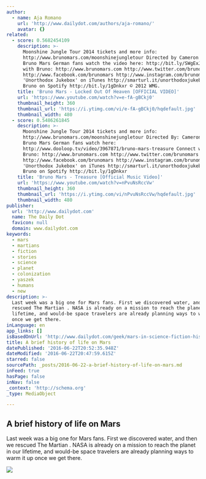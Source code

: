 ```yaml
---
author:
  - name: Aja Romano
    url: 'http://www.dailydot.com/authors/aja-romano/'
    avatar: {}
related:
  - score: 0.5682454109
    description: >-
      Moonshine Jungle Tour 2014 tickets and more info:
      http://www.brunomars.com/moonshinejungletour Directed by Cameron Duddy &
      Bruno Mars German fans watch the video here: http://bit.ly/SWgExJ Connect
      with Bruno: http://www.brunomars.com http://www.twitter.com/brunomars
      http://www.facebook.com/brunomars http://www.instagram.com/brunomars Get
      'Unorthodox Jukebox' on iTunes http://smarturl.it/unorthodoxjukebox Follow
      Bruno on Spotify http://bit.ly/1gDnkxr © 2012 WMG.
    title: 'Bruno Mars - Locked Out Of Heaven [OFFICIAL VIDEO]'
    url: 'https://www.youtube.com/watch?v=e-fA-gBCkj0'
    thumbnail_height: 360
    thumbnail_url: 'https://i.ytimg.com/vi/e-fA-gBCkj0/hqdefault.jpg'
    thumbnail_width: 480
  - score: 0.5486261845
    description: >-
      Moonshine Jungle Tour 2014 tickets and more info:
      http://www.brunomars.com/moonshinejungletour Directed By: Cameron Duddy &
      Bruno Mars German fans watch here:
      http://www.dooloop.tv/video/3967871/bruno-mars-treasure Connect with
      Bruno: http://www.brunomars.com http://www.twitter.com/brunomars
      http://www.facebook.com/brunomars http://www.instagram.com/brunomars Get
      'Unorthodox Jukebox' on iTunes http://smarturl.it/unorthodoxjukebox Follow
      Bruno on Spotify http://bit.ly/1gDnkxr
    title: 'Bruno Mars - Treasure [Official Music Video]'
    url: 'https://www.youtube.com/watch?v=nPvuNsRccVw'
    thumbnail_height: 360
    thumbnail_url: 'https://i.ytimg.com/vi/nPvuNsRccVw/hqdefault.jpg'
    thumbnail_width: 480
publisher:
  url: 'http://www.dailydot.com'
  name: The Daily Dot
  favicon: null
  domain: www.dailydot.com
keywords:
  - mars
  - martians
  - fiction
  - stories
  - science
  - planet
  - colonization
  - yaszek
  - humans
  - new
description: >-
  Last week was a big one for Mars fans. First we discovered water, and then we
  rescued The Martian . NASA is already on a mission to reach the planet in our
  lifetime, and would-be space travelers are already planning ways to warm it up
  once we get there.
inLanguage: en
app_links: []
isBasedOnUrl: 'http://www.dailydot.com/geek/mars-in-science-fiction-history-lisa-yaszek/'
title: A brief history of life on Mars
datePublished: '2016-06-22T20:52:35.948Z'
dateModified: '2016-06-22T20:47:59.615Z'
starred: false
sourcePath: _posts/2016-06-22-a-brief-history-of-life-on-mars.md
inFeed: true
hasPage: false
inNav: false
_context: 'http://schema.org'
_type: MediaObject

---
```

<article style=""><h1>A brief history of life on Mars</h1><p>Last week was a big one for Mars fans. First we discovered water, and then we rescued The Martian . NASA is already on a mission to reach the planet in our lifetime, and would-be space travelers are already planning ways to warm it up once we get there.</p><img src="http://cdn0.dailydot.com/uploaded/images/original/2015/10/5/MoodyFourFingersofDeath.jpg" /></article>